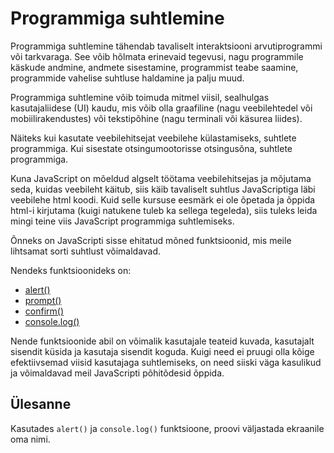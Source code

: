 # Programmiga suhtlemine

Programmiga suhtlemine tähendab tavaliselt interaktsiooni arvutiprogrammi või tarkvaraga. See võib hõlmata erinevaid tegevusi, nagu programmile käskude andmine, andmete sisestamine, programmist teabe saamine, programmide vahelise suhtluse haldamine ja palju muud.

Programmiga suhtlemine võib toimuda mitmel viisil, sealhulgas kasutajaliidese (UI) kaudu, mis võib olla graafiline (nagu veebilehtedel või mobiilirakendustes) või tekstipõhine (nagu terminali või käsurea liides). 

Näiteks kui kasutate veebilehitsejat veebilehe külastamiseks, suhtlete programmiga. Kui sisestate otsingumootorisse otsingusõna, suhtlete programmiga. 

Kuna JavaScript on mõeldud algselt töötama veebilehitsejas ja mõjutama seda, kuidas veebileht käitub, siis käib tavaliselt suhtlus JavaScriptiga läbi veebilehe html koodi. Kuid selle kursuse eesmärk ei ole õpetada ja õppida html-i kirjutama (kuigi natukene tuleb ka sellega tegeleda), siis tuleks leida mingi teine viis JavaScript programmiga suhtlemiseks.

Õnneks on JavaScripti sisse ehitatud mõned funktsioonid, mis meile lihtsamat sorti suhtlust võimaldavad.

Nendeks funktsioonideks on:

- [alert()](../alert/about.md)
- [prompt()](../prompt/about.md)
- [confirm()](../confirm/about.md)
- [console.log()](../console.log/about.md)

Nende funktsioonide abil on võimalik kasutajale teateid kuvada, kasutajalt sisendit küsida ja kasutaja sisendit koguda. Kuigi need ei pruugi olla kõige efektiivsemad viisid kasutajaga suhtlemiseks, on need siiski väga kasulikud ja võimaldavad meil JavaScripti põhitõdesid õppida.

## Ülesanne

Kasutades `alert()` ja `console.log()` funktsioone, proovi väljastada ekraanile oma nimi.
